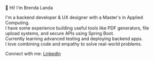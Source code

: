 
👋 Hi! I'm Brenda Landa

I'm a backend developer & UX designer with a Master's in Applied Computing.  
I have some experience building useful tools like PDF generators, file upload systems, and secure APIs using Spring Boot.  
Currently learning advanced testing and deploying backend apps.  
I love combining code and empathy to solve real-world problems.

Connect with me: [LinkedIn](https://www.linkedin.com/in/mca-brenda-landa)
